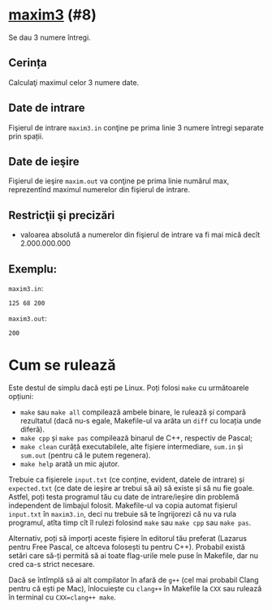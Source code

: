 # [maxim3](https://www.pbinfo.ro/probleme/8) (#8)
Se dau 3 numere întregi.

## Cerința
Calculaţi maximul celor 3 numere date.

## Date de intrare
Fişierul de intrare `maxim3.in` conţine pe prima linie 3 numere întregi separate
prin spații.

## Date de ieşire
Fişierul de ieşire `maxim.out` va conţine pe prima linie numărul max,
reprezentînd maximul numerelor din fişierul de intrare.

## Restricţii şi precizări
- valoarea absolută a numerelor din fişierul de intrare va fi mai mică decît
  2.000.000.000

## Exemplu:
`maxim3.in`:
```
125 68 200
```
`maxim3.out`:
```
200
```

# Cum se rulează
Este destul de simplu dacă ești pe Linux. Poți folosi `make` cu următoarele
opțiuni:
- `make` sau `make all` compilează ambele binare, le rulează și compară
  rezultatul (dacă nu-s egale, Makefile-ul va arăta un `diff` cu locația unde
  diferă).
- `make cpp` și `make pas` compilează binarul de C++, respectiv de Pascal;
- `make clean` curăță executabilele, alte fișiere intermediare, `sum.in` și `sum.out`
  (pentru că le putem regenera).
- `make help` arată un mic ajutor.

Trebuie ca fișierele `input.txt` (ce conține, evident, datele de intrare) și
`expected.txt` (ce date de ieșire ar trebui să ai) să existe și să nu fie goale.
Astfel, poți testa programul tău cu date de intrare/ieșire din problemă
independent de limbajul folosit. Makefile-ul va copia automat fișierul
`input.txt` în `maxim3.in`, deci nu trebuie să te îngrijorezi că nu va rula
programul, atîta timp cît îl rulezi folosind `make` sau `make cpp` sau `make pas`.

Alternativ, poți să imporți aceste fișiere în editorul tău preferat (Lazarus
pentru Free Pascal, ce altceva folosești tu pentru C++). Probabil există setări
care să-ți permită să ai toate flag-urile mele puse în Makefile, dar nu cred
ca-s strict necesare.

Dacă se întîmplă să ai alt compilator în afară de `g++` (cel mai probabil Clang
pentru că ești pe Mac), înlocuiește cu `clang++` în Makefile la `CXX` sau
rulează în terminal cu `CXX=clang++ make`.
